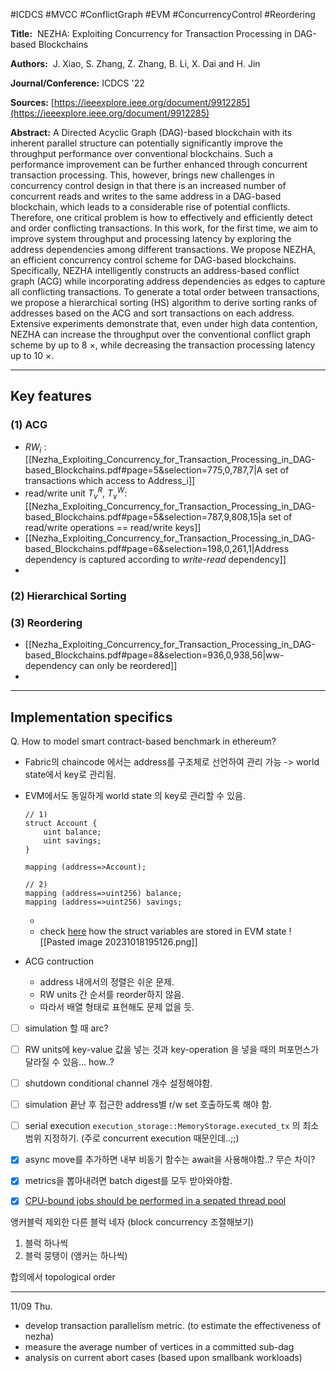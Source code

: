 #ICDCS #MVCC #ConflictGraph #EVM #ConcurrencyControl #Reordering 


**Title:** 
NEZHA: Exploiting Concurrency for Transaction Processing in DAG-based Blockchains 

**Authors:** 
J. Xiao, S. Zhang, Z. Zhang, B. Li, X. Dai and H. Jin

**Journal/Conference:**
ICDCS '22

**Sources:**
[https://ieeexplore.ieee.org/document/9912285](https://ieeexplore.ieee.org/document/9912285)

**Abstract:**
A Directed Acyclic Graph (DAG)-based blockchain with its inherent parallel structure can potentially significantly improve the throughput performance over conventional blockchains. Such a performance improvement can be further enhanced through concurrent transaction processing. This, however, brings new challenges in concurrency control design in that there is an increased number of concurrent reads and writes to the same address in a DAG-based blockchain, which leads to a considerable rise of potential conflicts. Therefore, one critical problem is how to effectively and efficiently detect and order conflicting transactions. In this work, for the first time, we aim to improve system throughput and processing latency by exploring the address dependencies among different transactions. We propose NEZHA, an efficient concurrency control scheme for DAG-based blockchains. Specifically, NEZHA intelligently constructs an address-based conflict graph (ACG) while incorporating address dependencies as edges to capture all conflicting transactions. To generate a total order between transactions, we propose a hierarchical sorting (HS) algorithm to derive sorting ranks of addresses based on the ACG and sort transactions on each address. Extensive experiments demonstrate that, even under high data contention, NEZHA can increase the throughput over the conventional conflict graph scheme by up to 8 ×, while decreasing the transaction processing latency up to 10 ×.


---

## Key features

### (1) ACG
- $RW_i$ : [[Nezha_Exploiting_Concurrency_for_Transaction_Processing_in_DAG-based_Blockchains.pdf#page=5&selection=775,0,787,7|A set of transactions which access to Address_i]]
- read/write unit $T_v^R$, $T_v^W$: [[Nezha_Exploiting_Concurrency_for_Transaction_Processing_in_DAG-based_Blockchains.pdf#page=5&selection=787,9,808,15|a set of read/write operations == read/write keys]]
- [[Nezha_Exploiting_Concurrency_for_Transaction_Processing_in_DAG-based_Blockchains.pdf#page=6&selection=198,0,261,1|Address dependency is captured according to *write-read* dependency]] 
- 

### (2) Hierarchical Sorting


### (3) Reordering
- [[Nezha_Exploiting_Concurrency_for_Transaction_Processing_in_DAG-based_Blockchains.pdf#page=8&selection=936,0,938,56|ww-dependency can only be reordered]]
- 

---

## Implementation specifics


Q. How to model smart contract-based benchmark in ethereum?
  
  - Fabric의 chaincode 에서는 address를 구조체로 선언하여 관리 가능 -> world state에서 key로 관리됨.
  - EVM에서도 동일하게 world state 의 key로 관리할 수 있음.
	```solidity
	// 1)
	struct Account {
		uint balance;
		uint savings;
	}
	
	mapping (address=>Account);
	
	// 2)
	mapping (address=>uint256) balance;
	mapping (address=>uint256) savings;
	```
	- 
	- check [here](https://docs.soliditylang.org/en/latest/internals/layout_in_storage.html) how the struct variables are stored in EVM state
      ![[Pasted image 20231018195126.png]]

- ACG contruction
	* address 내에서의 정렬은 쉬운 문제. 
	- RW units 간 순서를 reorder하지 않음. 
	- 따라서 배열 형태로  표현해도 문제 없을 듯.
  
- [ ] simulation 할 때 arc?
- [ ] RW units에 key-value 값을 넣는 것과 key-operation 을 넣을 때의 퍼포먼스가 달라질 수 있음... how..?
- [ ] shutdown conditional channel 개수 설정해야함.
- [ ] simulation 끝난 후 접근한 address별 r/w set 호출하도록 해야 함.
- [ ] serial execution `execution_storage::MemoryStorage.executed_tx` 의 최소 범위 지정하기. (주로 concurrent execution 때문인데..;;)


- [x] async move를 추가하면 내부 비동기 함수는 await을 사용해야함..? 무슨 차이?
- [x] metrics을 뽑아내려면 batch digest를 모두 받아와야함.
- [x] [CPU-bound jobs should be performed in a sepated thread pool](https://thenewstack.io/using-rustlangs-async-tokio-runtime-for-cpu-bound-tasks/)

앵커블럭 제외한 다른 블럭 네자 (block concurrency 조절해보기)
1) 블럭 하나씩
2) 블럭 뭉탱이 (앵커는 하나씩)

합의에서 topological order

---
11/09 Thu.
- develop transaction parallelism metric. (to estimate the effectiveness of nezha)
- measure the average number of vertices in a committed sub-dag
- analysis on current abort cases (based upon smallbank workloads)

